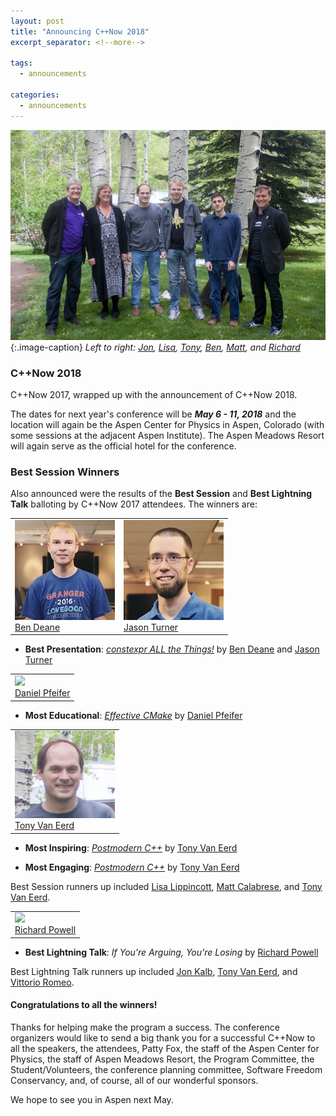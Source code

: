 ```yaml
---
layout: post
title: "Announcing C++Now 2018"
excerpt_separator: <!--more-->

tags:
  - announcements
  
categories:
  - announcements
---
```


![Award Winners](/images/speakers/2017award.winners.jpeg)
{:.image-caption}
*Left to right: [Jon](https://cppnow2017.sched.com/sched23), [Lisa](https://cppnow2017.sched.com/speaker/lisa_lippincott), [Tony](https://cppnow2017.sched.com/speaker/eventbrite246), [Ben](https://cppnow2017.sched.com/speaker/ben_deane), [Matt](https://cppnow2017.sched.com/speaker/rivorus), and [Richard](https://cppnow2017.sched.com/powell_richard)*

### C++Now 2018

C++Now 2017, wrapped up with the announcement of C++Now 2018.

The dates for next year's conference will be ***May 6 - 11, 2018*** and the location will again be the Aspen Center for Physics in Aspen, Colorado (with some sessions at the adjacent Aspen Institute). The Aspen Meadows Resort will again serve as the official hotel for the conference.

### Best Session Winners
Also announced were the results of the __Best Session__ and __Best Lightning Talk__ balloting by C++Now 2017 attendees. The winners are:

<!--more-->

<table align="center">
    <tr>
        <td><a href="https://cppnow2017.sched.com/speaker/ben_deane"><img width="160" src="/images/speakers/Ben.Deane.jpeg"></a><br><a href="https://cppnow2017.sched.com/speaker/ben_deane">Ben Deane</a></td>
        <td><a href="https://cppnow2017.sched.com/speaker/jason_turner.6k0ir5x"><img width="160" src="/images/Jason.Turner.jpeg"></a><br><a href="https://cppnow2017.sched.com/speaker/jason_turner.6k0ir5x">Jason Turner</a></td>
    </tr>
</table>

* **Best Presentation**: [*constexpr ALL the Things!*](http://sched.co/A8IX) by [Ben Deane](https://cppnow2017.sched.com/speaker/ben_deane) and [Jason Turner](https://cppnow2017.sched.com/speaker/jason_turner.6k0ir5x)

<table align="center">
    <tr>
        <td><a href="https://cppnow2017.sched.com/speaker/purpleKarrot"><img width="160" src="https://static.sched.com/a12/3870011/avatar.jpg.320x320px.jpg?12e"></a><br><a href="https://cppnow2017.sched.com/speaker/purpleKarrot">Daniel Pfeifer</a></td>
    </tr>
</table>

* **Most Educational**: [*Effective CMake*](https://cppnow2017.sched.com/event/A8J6/effective-cmake) by [Daniel Pfeifer](https://cppnow2017.sched.com/speaker/purpleKarrot)

<table align="center">
    <tr>
        <td><a href="https://cppnow2017.sched.com/speaker/eventbrite246"><img width="160" src="/images/speakers/Tony.Van.Eerd.jpeg"></a><br><a href="https://cppnow2017.sched.com/speaker/eventbrite246">Tony Van Eerd</a></td>
    </tr>
</table>

* **Most Inspiring**: [*Postmodern C++*](https://cppnow2017.sched.com/event/A8Iq/postmodern-c) by [Tony Van Eerd](https://cppnow2017.sched.com/speaker/eventbrite246)

* **Most Engaging**: [*Postmodern C++*](https://cppnow2017.sched.com/event/A8Iq/postmodern-c) by [Tony Van Eerd](https://cppnow2017.sched.com/speaker/eventbrite246)

Best Session runners up included [Lisa Lippincott](https://cppnow2017.sched.com/speaker/lisa_lippincott), [Matt Calabrese](https://cppnow2017.sched.com/speaker/rivorus), and [Tony Van Eerd](https://cppnow2017.sched.com/speaker/eventbrite246).

<table align="center">
    <tr>
        <td><a href="https://cppnow2017.sched.com/powell_richard"><img width="160" src="https://static.sched.com/a5/1070822/avatar.jpg.320x320px.jpg?6b0"></a><br><a href="https://cppnow2017.sched.com/powell_richard">Richard Powell</a></td>
    </tr>
</table>

* **Best Lightning Talk**: *If You're Arguing, You're Losing* by [Richard Powell](https://cppnow2017.sched.com/powell_richard)

Best Lightning Talk runners up included [Jon Kalb](https://cppnow2017.sched.com/sched23), [Tony Van Eerd](https://cppnow2017.sched.com/speaker/eventbrite246), and [Vittorio Romeo](https://cppnow2017.sched.com/speaker/vittorio_romeo).

#### Congratulations to all the winners!

Thanks for helping make the program a success. 
The conference organizers would like to send a big thank you for a successful C++Now to all the speakers, the attendees, Patty Fox, the staff of the Aspen Center for Physics, the staff of Aspen Meadows Resort, the Program Committee, the Student/Volunteers, the conference planning committee, Software Freedom Conservancy, and, of course, all of our wonderful sponsors.

We hope to see you in Aspen next May.
